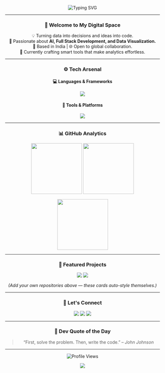 <!-- 🌌 Stunning GitHub Profile README -->
<div align="center">
  
<img src="https://readme-typing-svg.demolab.com?font=Fira+Code&pause=1000&color=00E7FF&center=true&vCenter=true&width=600&lines=Hey+there+👋+I'm+Shudarshan!;Data+Analyst+%7C+Full-Stack+Developer;AI+Enthusiast+%7C+Problem+Solver;Always+learning+new+things+🚀" alt="Typing SVG" />

---

### 🌟 Welcome to My Digital Space

💡 Turning data into decisions and ideas into code.  
🎯 Passionate about **AI, Full Stack Development, and Data Visualization.**  
📍 Based in India | 🌐 Open to global collaboration.  
🧩 Currently crafting smart tools that make analytics effortless.  

---

### ⚙️ Tech Arsenal

#### 💻 Languages & Frameworks
<p align="center">
  <img src="https://skillicons.dev/icons?i=python,cpp,js,react,flask,nodejs,html,css,mysql,postgresql" />
</p>

#### 🧰 Tools & Platforms
<p align="center">
  <img src="https://skillicons.dev/icons?i=git,github,docker,vscode,linux,postman,notion" />
</p>

---

### 📊 GitHub Analytics

<p align="center">
  <img src="https://github-readme-stats.vercel.app/api?username=JShudarshan&show_icons=true&theme=tokyonight&hide_border=true&border_radius=20" height="165"/>
  <img src="https://github-readme-streak-stats.herokuapp.com/?user=JShudarshan&theme=tokyonight&hide_border=true&border_radius=20" height="165"/>
</p>

<p align="center">
  <img src="https://github-readme-stats.vercel.app/api/top-langs/?username=JShudarshan&layout=compact&theme=tokyonight&hide_border=true&border_radius=20" height="165"/>
</p>

---

### 🚀 Featured Projects

<p align="center">
  <a href="https://github.com/JShudarshan/Project1"><img src="https://github-readme-stats.vercel.app/api/pin/?username=JShudarshan&repo=Project1&theme=tokyonight&hide_border=true" /></a>
  <a href="https://github.com/JShudarshan/Project2"><img src="https://github-readme-stats.vercel.app/api/pin/?username=JShudarshan&repo=Project2&theme=tokyonight&hide_border=true" /></a>
</p>

*(Add your own repositories above — these cards auto-style themselves.)*

---

### 💬 Let's Connect

<p align="center">
  <a href="https://www.linkedin.com/in/yourlinkedin"><img src="https://img.shields.io/badge/LinkedIn-Connect-blue?style=for-the-badge&logo=linkedin&logoColor=white" /></a>
  <a href="mailto:yourname@gmail.com"><img src="https://img.shields.io/badge/Gmail-Contact-red?style=for-the-badge&logo=gmail&logoColor=white" /></a>
  <a href="https://github.com/JShudarshan"><img src="https://img.shields.io/badge/GitHub-Follow-black?style=for-the-badge&logo=github&logoColor=white" /></a>
</p>

---

### 🧠 Dev Quote of the Day
> “First, solve the problem. Then, write the code.” – *John Johnson*

---

<p align="center">
  <img src="https://komarev.com/ghpvc/?username=JShudarshan&style=for-the-badge&color=blueviolet" alt="Profile Views" />
</p>

<p align="center">
  <img src="https://capsule-render.vercel.app/api?type=waving&color=0:00E7FF,100:8A2BE2&height=120&section=footer" />
</p>

</div>
